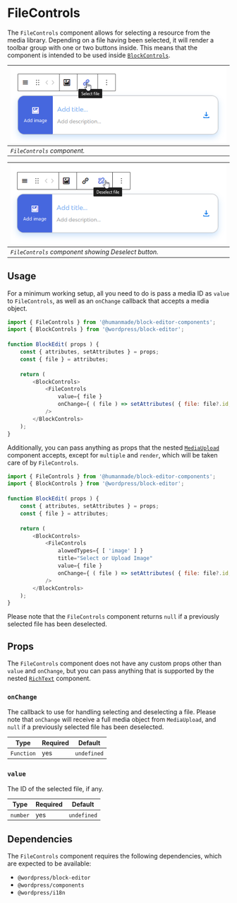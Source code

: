 # FileControls

The `FileControls` component allows for selecting a resource from the media library.
Depending on a file having been selected, it will render a toolbar group with one or two buttons inside.
This means that the component is intended to be used inside [`BlockControls`](https://github.com/WordPress/gutenberg/blob/trunk/packages/block-editor/src/components/block-controls/index.js).

| ![file-controls--hover.png](../../../assets/images/file-controls--hover.png) |
|---|
| _`FileControls` component._ |

| ![file-controls--deselect.png](../../../assets/images/file-controls--deselect.png) |
|---|
| _`FileControls` component showing Deselect button._ |

## Usage

For a minimum working setup, all you need to do is pass a media ID as `value` to `FileControls`, as well as an `onChange` callback that accepts a media object.

```js
import { FileControls } from '@humanmade/block-editor-components';
import { BlockControls } from '@wordpress/block-editor';

function BlockEdit( props ) {
	const { attributes, setAttributes } = props;
	const { file } = attributes;

	return (
		<BlockControls>
			<FileControls
				value={ file }
				onChange={ ( file ) => setAttributes( { file: file?.id, url: file?.url } ) }
			/>
		</BlockControls>
	);
}
```

Additionally, you can pass anything as props that the nested [`MediaUpload`](https://github.com/WordPress/gutenberg/tree/trunk/packages/block-editor/src/components/media-upload/index.js) component accepts, except for `multiple` and `render`, which will be taken care of by `FileControls`.

```js
import { FileControls } from '@humanmade/block-editor-components';
import { BlockControls } from '@wordpress/block-editor';

function BlockEdit( props ) {
	const { attributes, setAttributes } = props;
	const { file } = attributes;

	return (
		<BlockControls>
			<FileControls
				alowedTypes={ [ 'image' ] }
				title="Select or Upload Image"
				value={ file }
				onChange={ ( file ) => setAttributes( { file: file?.id, url: file?.url } ) }
			/>
		</BlockControls>
	);
}
```

Please note that the `FileControls` component returns `null` if a previously selected file has been deselected.

## Props

The `FileControls` component does not have any custom props other than `value` and `onChange`, but you can pass anything that is supported by the nested [`RichText`](https://github.com/WordPress/gutenberg/blob/trunk/packages/block-editor/src/components/rich-text/index.js) component.

### `onChange`

The callback to use for handling selecting and deselecting a file.
Please note that `onChange` will receive a full media object from `MediaUpload`, and `null` if a previously selected file has been deselected.

| Type                                 | Required                             | Default                              |
|--------------------------------------|--------------------------------------|--------------------------------------|
| `Function`                           | yes                                  | `undefined`                          |

### `value`

The ID of the selected file, if any.

| Type                                 | Required                             | Default                              |
|--------------------------------------|--------------------------------------|--------------------------------------|
| `number`                             | yes                                  | `undefined`                          |

## Dependencies

The `FileControls` component requires the following dependencies, which are expected to be available:

- `@wordpress/block-editor`
- `@wordpress/components`
- `@wordpress/i18n`
